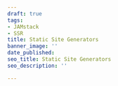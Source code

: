```yaml
---
draft: true
tags:
- JAMstack
- SSR
title: Static Site Generators
banner_image: ''
date_published: 
seo_title: Static Site Generators
seo_description: ''

---
```


